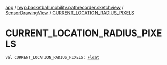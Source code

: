 [app](../../index.md) / [hwp.basketball.mobility.pathrecorder.sketchview](../index.md) / [SensorDrawingView](index.md) / [CURRENT_LOCATION_RADIUS_PIXELS](.)

# CURRENT_LOCATION_RADIUS_PIXELS

`val CURRENT_LOCATION_RADIUS_PIXELS: `[`Float`](https://kotlinlang.org/api/latest/jvm/stdlib/kotlin/-float/index.html)